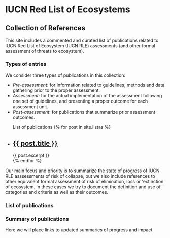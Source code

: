 # IUCN Red List of Ecosystems

## Collection of References

This site includes a commented and curated list of publications related to IUCN Red List of Ecosystem (IUCN RLE) assessments (and other formal assessment of threats to ecosystem).

### Types of entries

We consider three types of publications in this collection:

* *Pre-assessment*: for information related to guidelines, methods and data gathering prior to the proper assessment.
* *Assessment*: for the actual implementation of the assessment following one set of guidelines, and presenting a proper outcome for each assessment unit.
* *Post-assessment*: for publications that summarize prior assessment outcomes.



<ul> List of publications
  {% for post in site.listas %}
    <li>
      <h2><a href="{{ post.url }}">{{ post.title }}</a></h2>
      {{ post.excerpt }}
    </li>
  {% endfor %}
</ul>

Our main focus and priority is to summarize the state of progress of IUCN RLE asssessments of risk of collapse, but we also include references to other equivalent formal assessment of risk of elimination, loss or 'extinction' of ecosystem. In these cases we try to document the definition and use of categories and criteria as well as their outcomes.

### List of publications


### Summary of publications

Here we will place links to updated summaries of progress and impact
